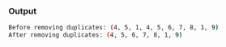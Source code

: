 ### Output
```bash
Before removing duplicates: (4, 5, 1, 4, 5, 6, 7, 8, 1, 9)
After removing duplicates: (4, 5, 6, 7, 8, 1, 9)
```